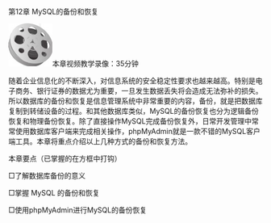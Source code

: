 ### 
  第12章 MySQL的备份和恢复


<img class="my_markdown" class="h-pic" src="../images/Figure-0331-247.jpg" style="width:87px;  height: 85px; "/>本章视频教学录像：35分钟

随着企业信息化的不断深入，对信息系统的安全稳定性要求也越来越高。特别是电子商务、银行证券的数据尤为重要，一旦发生数据丢失将会造成无法弥补的损失。所以数据库的备份和恢复是信息管理系统中非常重要的内容，备份，就是把数据库复制到转储设备的过程。和其他数据库类似，MySQL的备份恢复也分为逻辑备份恢复和物理备份恢复。除了直接操作MySQL完成备份恢复外，日常开发管理中常常使用数据库客户端来完成相关操作，phpMyAdmin就是一款不错的MySQL客户端工具。本章将重点介绍以上几种方式的备份和恢复方法。

本章要点（已掌握的在方框中打钩）

□了解数据库备份的意义

□掌握 MySQL 的备份和恢复

□使用phpMyAdmin进行MySQL的备份恢复

